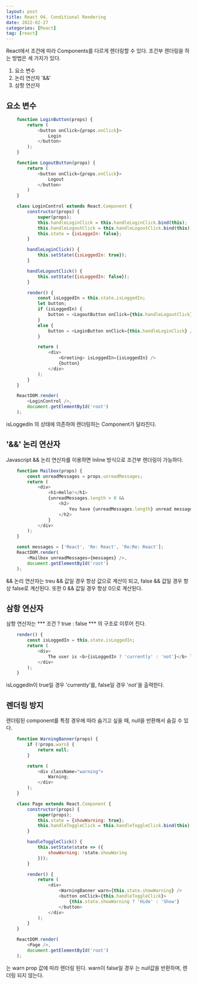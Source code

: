 ```yaml
---
layout: post
title: React 04. Conditional Rendering
date: 2022-02-27
categories: [React]
tag: [react]
---
```


React에서 조건에 따라 Components를 다르게 렌더링할 수 있다. 
조건부 렌더링을 하는 방법은 세 가지가 있다.

1. 요소 변수
2. 논리 연산자 '&&'
3. 삼항 연산자

## 요소 변수

```javascript
    function LoginButton(props) {
        return (
            <button onClick={props.onClick}>
                Login
            </button>
        );
    }

    function LogoutButton(props) {
        return (
            <button onClick={props.onClick}>
                Logout
            </button>
        )
    }

    class LoginControl extends React.Component {
        constructor(props) {
            super(props);
            this.handleLoginClick = this.handleLoginClick.bind(this);
            this.handleLogoutClick = this.handleLogoutClick.bind(this);
            this.state = {isLoggeIn: false};
        }

        handleLoginClick() {
            this.setState({isLoggedIn: true});
        }

        handleLogoutClick() {
            this.setState({isLoggedIn: false});
        }

        render() {
            const isLoggedIn = this.state.isLoggedIn;
            let button;
            if (isLoggedIn) {
                button = <LogoutButton onClick={this.handleLogoutClick} />;
            }
            else {
                button = <LoginButton onClick={this.handleLoginClick} />;
            }

            return (
                <div>
                    <Greeting> isLoggedIn={isLoggedIn} />
                    {button}
                </div>
            );
        }
    }

    ReactDOM.render(
        <LoginControl />,
        document.getElementById('root')
    );
```

isLoggedIn 의 상태에 의존하여 렌더링하는 Component가 달라진다.

## '&&' 논리 연산자

Javascript && 논리 연산자를 이용하면 Inline 방식으로 조건부 렌더링이 가능하다.

```javascript
    function Mailbox(props) {
        const unreadMessages = props.unreadMessages;
        return (
            <div>
                <h1>Hello!</h1>
                {unreadMessages.length > 0 &&
                    <h2>
                        You have {unreadMessages.length} unread messages.
                    </h2>
                }
            </div>
        );
    }

    const messages = ['React', 'Re: React', 'Re:Re: React'];
    ReactDOM.render(
        <Mailbox unreadMessages={messages} />,
        document.getElementById('root')
    );
```
&& 논리 연산자는 treu && 값일 경우 항상 값으로 계산이 되고, false && 값일 경우 항상 false로 계산된다. 또한 0 && 값일 경우 항상 0으로 계산된다.

## 삼항 연산자

삼항 연산자는 *** 조건 ? true : false *** 의 구조로 이루어 진다.

```javascript
    render() {
        const isLoggedIn = this.state.isLoggedIn;
        return (
            <div>
                The user is <b>{isLoggedIn ? 'currently' : 'not'}</b> logged in.
            </div>
        );
    }
```

isLoggedIn이 true일 경우 'currently'를, false일 경우 'not'을 출력한다.

## 렌더링 방지

렌더링된 component를 특정 경우에 따라 숨기고 싶을 때, null을 반환해서 숨길 수 있다.

```javascript
    function WarningBanner(props) {
        if (!props.warn) {
            return null;
        }

        return (
            <div className="warning">
                Warning;
            </div>
        );
    }

    class Page extends React.Component {
        constructor(props) {
            super(props);
            this.state = {showWarning: true};
            this.handleToggleClick = this.handleToggleClick.bind(this);
        }

        handleToggleClick() {
            this.setState(state => ({
                showWarning: !state.showWaring
            }));
        }

        render() {
            return (
                <div>
                    <WarningBanner warn={this.state.showWarning} />
                    <button onClick={this.handleToggleClick}>
                        {this.state.showWarning ? 'Hide' : 'Show'}
                    </button>
                </div>
            );
        }
    }

    ReactDOM.render(
        <Page />,
        document.getElementById('root')
    );
```

<WarningBanner />는 warn prop 값에 따라 렌더링 된다. warn이 false일 경우 <WarningBanner />는 null값을 반환하며, 렌더링 되지 않는다.

